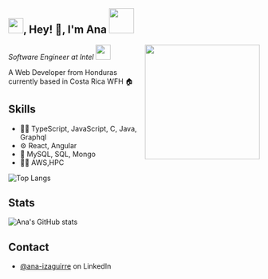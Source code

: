 <h2><img src="https://emojis.slackmojis.com/emojis/images/1531849430/4246/blob-sunglasses.gif?1531849430" width="30"/>, Hey! 👋, I'm Ana <img src="https://media.giphy.com/media/12oufCB0MyZ1Go/giphy.gif" width="50"></h2>
<img align='right' src="https://media.giphy.com/media/M9gbBd9nbDrOTu1Mqx/giphy.gif" width="230">
<p><em>Software Engineer at Intel
</a><img src="https://media.giphy.com/media/WUlplcMpOCEmTGBtBW/giphy.gif" width="30"> 
</em></p>

A Web Developer from Honduras currently based in Costa Rica WFH :house:

## Skills
- 👨‍💻 TypeScript, JavaScript, C, Java, Graphql
- ⚙️ React, Angular
- 💽 MySQL, SQL, Mongo
- 👨‍💻 AWS,HPC

![Top Langs](https://github-readme-stats.vercel.app/api/top-langs?username=ana-92&layout=donut-vertical)

## Stats
![Ana's GitHub stats](https://github-readme-stats.vercel.app/api?username=ana-92&hide=issues&show_icons=true&include_all_commits=true)

## Contact
- [@ana-izaguirre](https://www.linkedin.com/in/ana-izaguirre-096369128/) on LinkedIn
